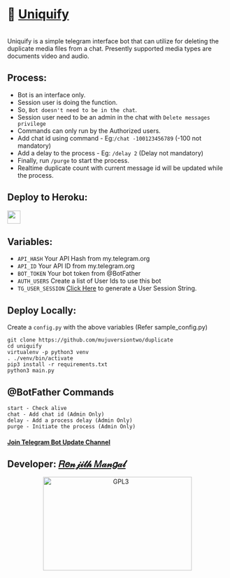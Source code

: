 # 🗿 [Uniquify](https://t.me/RMProjects)
<br>
Uniquify is a simple telegram interface bot that can utilize for deleting the duplicate media files from a chat.
Presently supported media  types are documents video and audio.

## Process:
 - Bot is an interface only.
 - Session user is doing the function.
 - So, `Bot doesn't need to be in the chat`.
 - Session user need to be an admin in the chat with `Delete messages privilege`
 - Commands can only run by the Authorized users.
 - Add chat id using command -  Eg:`/chat -100123456789` (-100 not mandatory)
 - Add a delay to the process - Eg: `/delay 2` (Delay not mandatory)
 - Finally, run `/purge` to start the process.
 - Realtime duplicate count with current message id will be updated while the process.

## Deploy to Heroku:
<p align="left">
  <a href="https://heroku.com/deploy?template=https://github.com/m4mallu/uniquify">
     <img height="30px" src="https://img.shields.io/badge/Deploy%20To%20Heroku-blueviolet?style=for-the-badge&logo=heroku">
  </a>
</p>

## Variables:

* `API_HASH`    Your API Hash from my.telegram.org
* `API_ID`      Your API ID from my.telegram.org
* `BOT_TOKEN`   Your bot token from @BotFather
* `AUTH_USERS`  Create a list of User Ids to use this bot
* `TG_USER_SESSION` [Click Here](https://replit.com/@ayrahikari/pyrogram-session-maker) to generate a User Session String.

## Deploy Locally:

Create a `config.py` with the above variables (Refer sample_config.py)
```
git clone https://github.com/mujuversiontwo/duplicate
cd uniquify
virtualenv -p python3 venv
. ./venv/bin/activate
pip3 install -r requirements.txt
python3 main.py
```

## @BotFather Commands
```
start - Check alive
chat - Add chat id (Admin Only)
delay - Add a process delay (Admin Only)
purge - Initiate the process (Admin Only)
```

#### [Join Telegram Bot Update Channel](https://t.me/RMProjects)
## Developer: [𝑅𝑒𝓃𝒿𝒾𝓉𝒽 𝑀𝒶𝓃𝑔𝒶𝓁](https://t.me/space4renjith)

<p align="center">
    <a href="https://t.me/space4renjith">
        <img alt="GPL3" src ="https://telegra.ph/file/c4f778ccfc576a954dd20.gif" width="340" height="214"/>
    </a>
</p>


